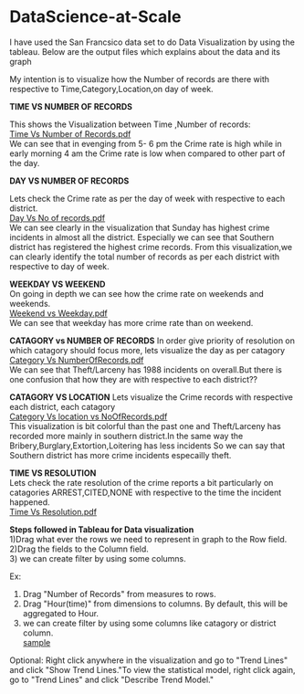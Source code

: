 # DataScience-at-Scale

I have used the San Francsico data set to do Data Visualization by using the tableau. Below are the output files which explains about the data and its graph

My intention is to visualize how the Number of records are there with respective to Time,Category,Location,on day of week.

<b>TIME VS NUMBER OF RECORDS<br></b>

This shows the Visualization between Time ,Number of records:
<br> [Time Vs Number of Records.pdf](https://github.com/vybhavk/DataScience-at-Scale/files/102715/Time.Vs.Number.of.Records.pdf)</br>
We can see that in evenging from 5- 6 pm the Crime rate is high while in early morning 4 am the Crime rate is low when compared to other part of the day.

<b>DAY VS NUMBER OF RECORDS</b></br>

Lets check the Crime rate as per the day of week with respective to each district.
<br>[Day Vs No of records.pdf](https://github.com/vybhavk/DataScience-at-Scale/files/102722/Day.Vs.No.of.records.pdf)</br>
We can see clearly in the visualization that Sunday has highest crime incidents in almost all the district. Especially we can see that Southern district has registered the highest crime records.
From this visualization,we can clearly identify the total number of records as per each district with respective to day of week.

<b>WEEKDAY VS WEEKEND</b> <br>
On going in depth we can see how the crime rate on weekends and weekends.
<br>[Weekend vs Weekday.pdf](https://github.com/vybhavk/DataScience-at-Scale/files/102716/Weekend.vs.Weekday.pdf)<br>
We can see that weekday has more crime rate than on weekend.


<b>CATAGORY vs NUMBER OF RECORDS</b>
In order give priority of resolution on which catagory should focus more, lets visualize the day as per catagory
<br>[Category Vs NumberOfRecords.pdf](https://github.com/vybhavk/DataScience-at-Scale/files/102717/Category.Vs.NumberOfRecords.pdf)<br>
We can see that Theft/Larceny has 1988 incidents on overall.But there is one confusion that how they are with respective to each  district??

<b>CATAGORY VS LOCATION</b> 
Lets visualize the Crime records with respective each district, each catagory 
<br>[Category Vs location vs NoOfRecords.pdf](https://github.com/vybhavk/DataScience-at-Scale/files/102719/Category.Vs.location.vs.NoOfRecords.pdf)<br>
This visualization is bit colorful than the past one and Theft/Larceny has recorded more mainly in southern district.In the same way the Bribery,Burglary,Extortion,Loitering has less incidents
So we can say that Southern district has more crime incidents especailly theft.

<b>TIME VS RESOLUTION</b><br>
Lets check the rate resolution of the crime reports a bit particularly on catagories ARREST,CITED,NONE with respective to the time the incident happened.
<br>[Time Vs Resolution.pdf](https://github.com/vybhavk/DataScience-at-Scale/files/102714/Time.Vs.Resolution.pdf) <br>

<b>Steps followed in Tableau for Data visualization</b></br>
1)Drag what ever the rows we need to represent in graph to the Row field.</br>
2)Drag the fields to the Column field.</br>
3) we can create filter by using some columns.

Ex:
1) Drag "Number of Records" from measures to rows.<br>
2) Drag "Hour(time)" from dimensions to columns. By default, this will be aggregated to Hour.<br>
3) we can create filter by using some columns like catagory or district column.
</br>[sample](https://cloud.githubusercontent.com/assets/16448123/12662716/3c49cad0-c5f0-11e5-900a-5a06bd50823d.PNG)

Optional: Right click anywhere in the visualization and go to "Trend Lines" and click "Show Trend Lines."To view the statistical model, right click again, go to "Trend Lines" and click "Describe Trend Model."
